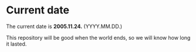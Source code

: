 # Current date

The current date is **2005.11.24.** (YYYY.MM.DD.)

This repository will be good when the world ends, so we will know how long it lasted.